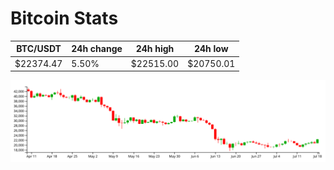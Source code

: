 # Bitcoin Stats

BTC/USDT|24h change|24h high|24h low|
|---|---|---|---|
|$22374.47|5.50%|$22515.00|$20750.01|

<img src="./chart.svg">
